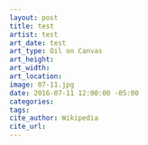 ```yaml
---
layout: post
title: test
artist: test
art_date: test
art_type: Oil on Canvas
art_height: 
art_width: 
art_location:
image: 07-11.jpg
date: 2016-07-11 12:00:00 -05:00
categories:
tags:
cite_author: Wikipedia
cite_url:
---
```

